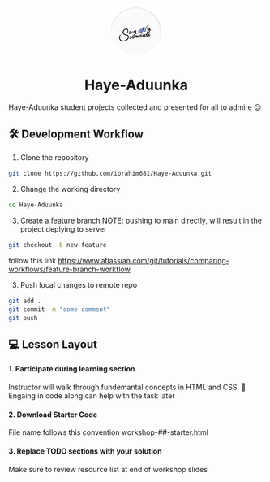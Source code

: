 <p align="center">
  <a href="https://rahuldkjain.github.io/gh-profile-readme-generator">
    <img alt="Say Somali Logo" src="./images/logo.png" width="100" />
  </a>
</p>
<h1 align="center">
  Haye-Aduunka
</h1>
<p>
Haye-Aduunka student projects collected and presented for all to admire 😊

## 🛠️ Development Workflow

1. Clone the repository

```bash
git clone https://github.com/ibrahim681/Haye-Aduunka.git
```

2. Change the working directory

```bash
cd Haye-Aduunka
```

3. Create a feature branch
NOTE: pushing to main directly, will result in the project deplying to server

```bash
git checkout -b new-feature
```
follow this link https://www.atlassian.com/git/tutorials/comparing-workflows/feature-branch-workflow

3. Push local changes to remote repo
```bash
git add .
git commit -m "some comment"
git push
```

## 💻 Lesson Layout

<h4> 1. Participate during learning section </h4>
Instructor will walk through fundemantal concepts in HTML and CSS. 🔑 Engaing in code along can help with the task later

<h4> 2. Download Starter Code </h4>
File name follows this convention workshop-##-starter.html

<h4> 3. Replace TODO sections with your solution </h4>
Make sure to review resource list at end of workshop slides 
